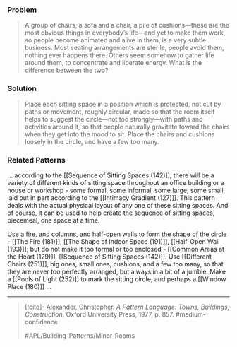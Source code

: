 ### Problem
>A group of chairs, a sofa and a chair, a pile of cushions—these are the most obvious things in everybody’s life—and yet to make them work, so people become animated and alive in them, is a very subtle business. Most seating arrangements are sterile, people avoid them, nothing ever happens there. Others seem somehow to gather life around them, to concentrate and liberate energy. What is the difference between the two?

### Solution
>Place each sitting space in a position which is protected, not cut by paths or movement, roughly circular, made so that the room itself helps to suggest the circle—not too strongly—with paths and activities around it, so that people naturally gravitate toward the chairs when they get into the mood to sit. Place the chairs and cushions loosely in the circle, and have a few too many.

### Related Patterns
... according to the [[Sequence of Sitting Spaces (142)]], there will be a variety of different kinds of sitting space throughout an office building or a house or workshop - some formal, some informal, some large, some small, laid out in part according to the [[Intimacy Gradient (127)]]. This pattern deals with the actual physical layout of any one of these sitting spaces. And of course, it can be used to help create the sequence of sitting spaces, piecemeal, one space at a time.

Use a fire, and columns, and half-open walls to form the shape of the circle - [[The Fire (181)]], [[The Shape of Indoor Space (191)]], [[Half-Open Wall (193)]]; but do not make it too formal or too enclosed - [[Common Areas at the Heart (129)]], [[Sequence of Sitting Spaces (142)]]. Use [[Different Chairs (251)]], big ones, small ones, cushions, and a few too many, so that they are never too perfectly arranged, but always in a bit of a jumble. Make a [[Pools of Light (252)]] to mark the sitting circle, and perhaps a [[Window Place (180)]] ...

---

> [!cite]- Alexander, Christopher. _A Pattern Language: Towns, Buildings, Construction_. Oxford University Press, 1977, p. 857.
> #medium-confidence
>
> #APL/Building-Patterns/Minor-Rooms
